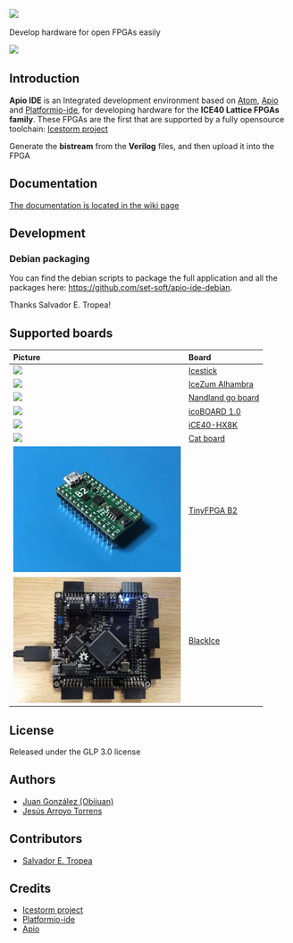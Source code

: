 ![](https://github.com/FPGAwars/apio-ide/raw/master/doc/apio-ide-logo.png)

Develop hardware for open FPGAs easily

![](https://github.com/FPGAwars/apio-ide/raw/master/doc/apio-ide-screenshot-1.png)

## Introduction

**Apio IDE** is an Integrated development environment based on [Atom](https://atom.io/), [Apio](https://github.com/FPGAwars/apio) and [Platformio-ide](http://platformio.org/), for developing hardware for the **ICE40 Lattice FPGAs family**. These FPGAs are the first that are supported by a fully opensource toolchain: [Icestorm project](http://www.clifford.at/icestorm/)

Generate the **bistream** from the **Verilog** files, and then upload it into the FPGA

## Documentation

[The documentation is located in the wiki page](https://github.com/FPGAwars/apio-ide/wiki)

## Development

### Debian packaging

You can find the debian scripts to package the full application and all the packages here: https://github.com/set-soft/apio-ide-debian.

Thanks Salvador E. Tropea!

## Supported boards

| Picture        | Board          |
| :------------- | :------------- |
| ![](https://github.com/FPGAwars/apio-ide/raw/master/doc/icestick-1.png) | [Icestick](http://www.latticesemi.com/icestick) |
| ![](https://github.com/FPGAwars/apio-ide/raw/master/doc/icezum-1.png) | [IceZum Alhambra](https://github.com/FPGAwars/icezum) |
| ![](https://github.com/FPGAwars/apio-ide/raw/master/doc/nandland-go-board-1.jpg) | [Nandland go board](https://www.nandland.com/goboard/introduction.html) |
| ![](https://github.com/FPGAwars/apio-ide/raw/master/doc/icoboard-1.png) | [icoBOARD 1.0](http://icoboard.org/icoboard-1-0.html) |
| ![](https://github.com/FPGAwars/apio-ide/raw/master/doc/ice40-hx8k-1.png) | [iCE40-HX8K ](http://www.latticesemi.com/Products/DevelopmentBoardsAndKits/iCE40HX8KBreakoutBoard.aspx) |
| ![](https://github.com/FPGAwars/apio-ide/raw/master/doc/cat-board-1.png) | [Cat board](https://hackaday.io/project/7982-cat-board) |
| ![](https://github.com/FPGAwars/apio-ide/raw/master/doc/tinyfpga-b2-1.jpg) | [TinyFPGA B2](http://tinyfpga.com/b-series-guide.html) |
| ![](https://github.com/FPGAwars/apio-ide/raw/master/doc/blackice-1.jpg) | [BlackIce](https://mystorm.uk/) |

## License

Released under the GLP 3.0 license

## Authors

* [Juan González (Obijuan)](https://github.com/Obijuan)
* [Jesús Arroyo Torrens](https://github.com/Jesus89)

## Contributors

* [Salvador E. Tropea](https://github.com/set-soft)

## Credits
* [Icestorm project](http://www.clifford.at/icestorm/)
* [Platformio-ide](http://platformio.org/)
* [Apio](https://github.com/FPGAwars/apio)
